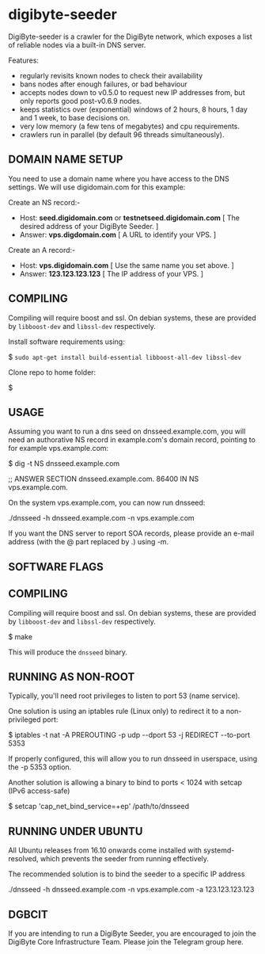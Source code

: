 digibyte-seeder
===============

DigiByte-seeder is a crawler for the DigiByte network, which exposes a list
of reliable nodes via a built-in DNS server.

Features:
* regularly revisits known nodes to check their availability
* bans nodes after enough failures, or bad behaviour
* accepts nodes down to v0.5.0 to request new IP addresses from,
  but only reports good post-v0.6.9 nodes.
* keeps statistics over (exponential) windows of 2 hours, 8 hours,
  1 day and 1 week, to base decisions on.
* very low memory (a few tens of megabytes) and cpu requirements.
* crawlers run in parallel (by default 96 threads simultaneously).

DOMAIN NAME SETUP
-----------------

You need to use a domain name where you have access to the DNS settings. We will use digidomain.com for this example:

Create an NS record:-

- Host:     **seed.digidomain.com** or **testnetseed.digidomain.com**  [ The desired address of your DigiByte Seeder. ]
- Answer:   **vps.digdomain.com** [ A URL to identify your VPS. ] 

Create an A record:-

- Host:     **vps.digidomain.com**                                      [ Use the same name you set above. ]
- Answer:   **123.123.123.123**                                         [ The IP address of your VPS. ] 


COMPILING
---------

Compiling will require boost and ssl.  On debian systems, these are provided
by `libboost-dev` and `libssl-dev` respectively.

Install software requirements using:

$ ```sudo apt-get install build-essential libboost-all-dev libssl-dev```

Clone repo to home folder:

$

USAGE
-----

Assuming you want to run a dns seed on dnsseed.example.com, you will
need an authorative NS record in example.com's domain record, pointing
to for example vps.example.com:

$ dig -t NS dnsseed.example.com

;; ANSWER SECTION
dnsseed.example.com.   86400    IN      NS     vps.example.com.

On the system vps.example.com, you can now run dnsseed:

./dnsseed -h dnsseed.example.com -n vps.example.com

If you want the DNS server to report SOA records, please provide an
e-mail address (with the @ part replaced by .) using -m.

SOFTWARE FLAGS
--------------


COMPILING
---------
Compiling will require boost and ssl.  On debian systems, these are provided
by `libboost-dev` and `libssl-dev` respectively.

$ make

This will produce the `dnsseed` binary.


RUNNING AS NON-ROOT
-------------------

Typically, you'll need root privileges to listen to port 53 (name service).

One solution is using an iptables rule (Linux only) to redirect it to
a non-privileged port:

$ iptables -t nat -A PREROUTING -p udp --dport 53 -j REDIRECT --to-port 5353

If properly configured, this will allow you to run dnsseed in userspace, using
the -p 5353 option.

Another solution is allowing a binary to bind to ports < 1024 with setcap (IPv6 access-safe)

$ setcap 'cap_net_bind_service=+ep' /path/to/dnsseed

RUNNING UNDER UBUNTU
-------------------

All Ubuntu releases from 16.10 onwards come installed with systemd-resolved, which prevents the seeder from running effectively.

The recommended solution is to bind the seeder to a specific IP address

./dnsseed -h dnsseed.example.com -n vps.example.com -a 123.123.123.123


DGBCIT
------

If you are intending to run a DigiByte Seeder, you are encouraged to join the DigiByte Core Infrastructure Team. Please join the Telegram group here.